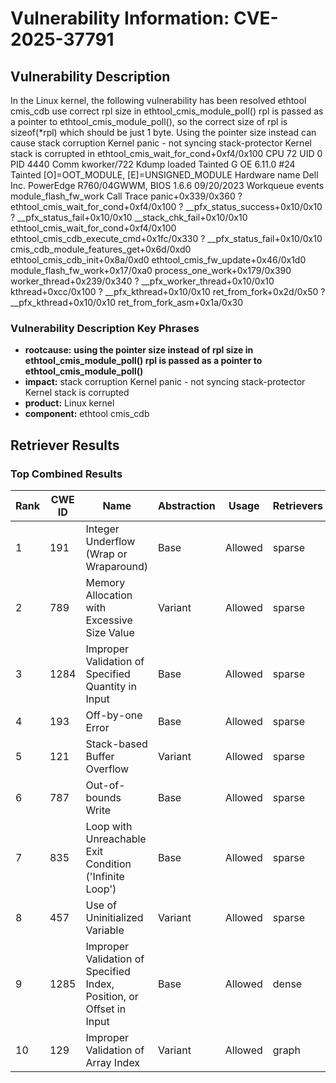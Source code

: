 # Vulnerability Information: CVE-2025-37791

## Vulnerability Description
In the Linux kernel, the following vulnerability has been resolved ethtool cmis_cdb use correct rpl size in ethtool_cmis_module_poll() rpl is passed as a pointer to ethtool_cmis_module_poll(), so the correct size of rpl is sizeof(*rpl) which should be just 1 byte. Using the pointer size instead can cause stack corruption Kernel panic - not syncing stack-protector Kernel stack is corrupted in ethtool_cmis_wait_for_cond+0xf4/0x100 CPU 72 UID 0 PID 4440 Comm kworker/722 Kdump loaded Tainted G OE 6.11.0 #24 Tainted [O]=OOT_MODULE, [E]=UNSIGNED_MODULE Hardware name Dell Inc. PowerEdge R760/04GWWM, BIOS 1.6.6 09/20/2023 Workqueue events module_flash_fw_work Call Trace panic+0x339/0x360 ? ethtool_cmis_wait_for_cond+0xf4/0x100 ? __pfx_status_success+0x10/0x10 ? __pfx_status_fail+0x10/0x10 __stack_chk_fail+0x10/0x10 ethtool_cmis_wait_for_cond+0xf4/0x100 ethtool_cmis_cdb_execute_cmd+0x1fc/0x330 ? __pfx_status_fail+0x10/0x10 cmis_cdb_module_features_get+0x6d/0xd0 ethtool_cmis_cdb_init+0x8a/0xd0 ethtool_cmis_fw_update+0x46/0x1d0 module_flash_fw_work+0x17/0xa0 process_one_work+0x179/0x390 worker_thread+0x239/0x340 ? __pfx_worker_thread+0x10/0x10 kthread+0xcc/0x100 ? __pfx_kthread+0x10/0x10 ret_from_fork+0x2d/0x50 ? __pfx_kthread+0x10/0x10 ret_from_fork_asm+0x1a/0x30

### Vulnerability Description Key Phrases
- **rootcause:** **using the pointer size instead of rpl size in ethtool_cmis_module_poll() rpl is passed as a pointer to ethtool_cmis_module_poll()**
- **impact:** stack corruption Kernel panic - not syncing stack-protector Kernel stack is corrupted
- **product:** Linux kernel
- **component:** ethtool cmis_cdb

## Retriever Results

### Top Combined Results

| Rank | CWE ID | Name | Abstraction | Usage  | Retrievers | Individual Scores |
|------|--------|------|-------------|-------|------------|-------------------|
| 1 | 191 | Integer Underflow (Wrap or Wraparound) | Base | Allowed | sparse | 0.525 |
| 2 | 789 | Memory Allocation with Excessive Size Value | Variant | Allowed | sparse | 0.505 |
| 3 | 1284 | Improper Validation of Specified Quantity in Input | Base | Allowed | sparse | 0.493 |
| 4 | 193 | Off-by-one Error | Base | Allowed | sparse | 0.487 |
| 5 | 121 | Stack-based Buffer Overflow | Variant | Allowed | sparse | 0.486 |
| 6 | 787 | Out-of-bounds Write | Base | Allowed | sparse | 0.474 |
| 7 | 835 | Loop with Unreachable Exit Condition ('Infinite Loop') | Base | Allowed | sparse | 0.474 |
| 8 | 457 | Use of Uninitialized Variable | Variant | Allowed | sparse | 0.471 |
| 9 | 1285 | Improper Validation of Specified Index, Position, or Offset in Input | Base | Allowed | dense | 0.536 |
| 10 | 129 | Improper Validation of Array Index | Variant | Allowed | graph | 0.003 |

